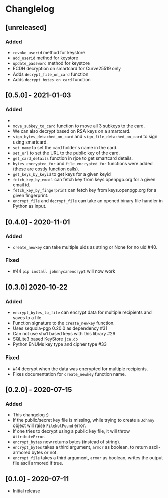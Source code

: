 # Changlelog

## [unreleased]

### Added

- `revoke_userid` method for keystore
- `add_userid` method for keystore
- `update_password` method for keystore
- ECDH decryption on smartcard for Curve25519 only
- Adds `decrypt_file_on_card` function
- Adds `decrypt_bytes_on_card` function

## [0.5.0] - 2021-01-03

### Added

- 
- `move_subkey_to_card` function to move all 3 subkeys to the card.
- We can also decrypt based on RSA keys on a smartcard.
- `sign_bytes_detached_on_card` and `sign_file_detached_on_card` to sign using smartcard.
- `set_name` to set the card holder's name in the card.
- `set_url` to set the URL to the public key of the card.
- `get_card_details` function in rjce to get smartcard details.
- `bytes_encrypted_for` and `file_encrypted_for` functions were added (these are costly function calls).
- `get_keys_by_keyid` to get keys for a given keyid
- `fetch_key_by_email` can fetch key from keys.openpgp.org for a given email id.
- `fetch_key_by_fingerprint` can fetch key from keys.openpgp.org for a given fingerprint.
- `encrypt_file` and `decrypt_file` can take an opened binary file handler in Python as input.

## [0.4.0] - 2020-11-01

### Added

- `create_newkey` can take multiple uids as string or None for no uid #40.

### Fixed

- #44 `pip install johnnycanencrypt` will now work

## [0.3.0] 2020-10-22

### Added

- `encrypt_bytes_to_file` can encrypt data for multiple recipients and saves to a file.
- Function signature to the `create_newkey` function.
- Uses sequoia-pgp 0.20.0 as dependency #31
- Can not use sha1 based keys with this library #29
- SQLite3 based KeyStore `jce.db`
- Python ENUMs key type and cipher type #33

### Fixed

- #14 decrypt when the data was encrypted for multiple recipients.
- Fixes documentation for `create_newkey` function name.

## [0.2.0] - 2020-07-15

### Added

- This changelog :)
- If the public/secret key file is missing, while trying to create a `Johnny` object will raise `FileNotFound` error.
- If one tries to decrypt using a public key file, it will throw `AttributeError`.
- `encrypt_bytes` now returns bytes (instead of string).
- `encrypt_bytes` takes a third argument, `armor` as boolean, to return ascii-armored bytes or not.
- `encrypt_file` takes a third argument, `armor` as boolean, writes the output file ascii armored if true.

## [0.1.0] - 2020-07-11

- Initial release

